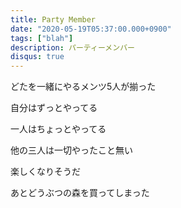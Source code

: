```yaml
---
title: Party Member
date: "2020-05-19T05:37:00.000+0900"
tags: ["blah"]
description: パーティーメンバー
disqus: true
---
```


どたを一緒にやるメンツ5人が揃った

自分はずっとやってる

一人はちょっとやってる

他の三人は一切やったこと無い

楽しくなりそうだ

あとどうぶつの森を買ってしまった
